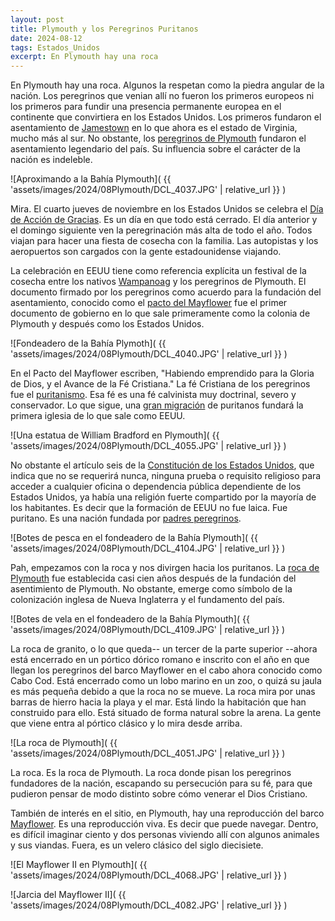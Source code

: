 ```yaml
---
layout: post
title: Plymouth y los Peregrinos Puritanos
date: 2024-08-12
tags: Estados_Unidos
excerpt: En Plymouth hay una roca
---
```


En Plymouth hay una roca. Algunos la respetan como la piedra angular de la
nación. Los peregrinos que venian allí no fueron los primeros europeos ni los
primeros para fundir una presencia permanente europea en el continente que
convirtiera en los Estados Unidos. Los primeros fundaron el asentamiento de
[Jamestown][jamestown] en lo que ahora es el estado de Virginia, mucho más al
sur.  No obstante, los [peregrinos de Plymouth][plymouth] fundaron el
asentamiento legendario del país. Su influencia sobre el carácter de la nación
es indeleble.

[jamestown]: https://es.wikipedia.org/wiki/Jamestown_(Virginia)
[plymouth]: https://es.wikipedia.org/wiki/Colonia_de_Plymouth

![Aproximando a la Bahía Plymouth](
  {{ 'assets/images/2024/08Plymouth/DCL_4037.JPG' | relative_url }}
)

Mira. El cuarto jueves de noviembre en los Estados Unidos se celebra el [Día de
Acción de Gracias][gracias]. Es un día en que todo está cerrado. El día
anterior y el domingo siguiente ven la peregrinación más alta de todo el
año. Todos viajan para hacer una fiesta de cosecha con la familia. Las autopistas y
los aeropuertos son cargados con la gente estadounidense viajando.

[gracias]: https://es.wikipedia.org/wiki/D%C3%ADa_de_Acci%C3%B3n_de_Gracias

La celebración en EEUU tiene como referencia explícita un festival de la
cosecha entre los nativos [Wampanoag][wampa] y los peregrinos de Plymouth. El
documento firmado por los peregrinos como acuerdo para la fundación del
asentamiento, conocido como el [pacto del Mayflower][pacto] fue el primer
documento de gobierno en lo que sale primeramente como la colonia de Plymouth y
después como los Estados Unidos.

[wampa]: https://es.wikipedia.org/wiki/Wampanoag
[pacto]: https://es.wikipedia.org/wiki/Pacto_del_Mayflower

![Fondeadero de la Bahía Plymoth](
  {{ 'assets/images/2024/08Plymouth/DCL_4040.JPG' | relative_url }}
)

En el Pacto del Mayflower escriben, "Habiendo emprendido para la Gloria de
Dios, y el Avance de la Fé Cristiana." La fé Cristiana de los peregrinos fue
el [puritanismo][puri]. Esa fé es una fé calvinista muy doctrinal, severo y
conservador.  Lo que sigue, una [gran migración][migra] de puritanos fundará la
primera iglesia de lo que sale como EEUU.

[puri]: https://es.wikipedia.org/wiki/Puritanismo
[migra]: https://es.wikipedia.org/wiki/Puritanismo#Puritanos_en_Am%C3%A9rica_del_Norte

![Una estatua de William Bradford en Plymouth](
  {{ 'assets/images/2024/08Plymouth/DCL_4055.JPG' | relative_url }}
)

No obstante el artículo seis de la [Constitución de los Estados
Unidos][constitución], que indica que no se requerirá nunca, ninguna prueba o
requisito religioso para acceder a cualquier oficina o dependencia pública
dependiente de los Estados Unidos, ya había una religión fuerte compartido
por la mayoría de los habitantes. Es decir que la formación de EEUU no fue
laica. Fue puritano. Es una nación fundada por [padres peregrinos][padres].

[constitución]: https://es.wikipedia.org/wiki/Constituci%C3%B3n_de_los_Estados_Unidos
[padres]: https://es.wikipedia.org/wiki/Padres_peregrinos

![Botes de pesca en el fondeadero de la Bahía Plymouth](
  {{ 'assets/images/2024/08Plymouth/DCL_4104.JPG' | relative_url }}
)

Pah, empezamos con la roca y nos divirgen hacia los puritanos.
La [roca de Plymouth][roca] fue establecida casi cien años después de la
fundación del asentimiento de Plymouth. No obstante, emerge como símbolo de la
colonización inglesa de Nueva Inglaterra y el fundamento del país.

[roca]: https://es.wikipedia.org/wiki/Plymouth_Rock

![Botes de vela en el fondeadero de la Bahía Plymouth](
  {{ 'assets/images/2024/08Plymouth/DCL_4109.JPG' | relative_url }}
)

La roca de granito, o lo que queda-- un tercer de la parte superior --ahora
está encerrado en un pórtico dórico romano e inscrito con el año en que
llegan los peregrinos del barco Mayflower en el cabo ahora conocido
como Cabo Cod. Está encerrado como un lobo marino en un zoo, o quizá su
jaula es más pequeña debido a que la roca no se mueve. La roca mira por unas
barras de hierro hacia la playa y el mar. Está lindo la habitación que
han construido para ello. Está situado de forma natural sobre la arena.
La gente que viene entra al pórtico clásico y lo mira desde arriba.

![La roca de Plymouth](
  {{ 'assets/images/2024/08Plymouth/DCL_4051.JPG' | relative_url }}
)

La roca. Es la roca de Plymouth. La roca donde pisan los peregrinos fundadores
de la nación, escapando su persecución para su fé, para que pudieron
pensar de modo distinto sobre cómo venerar el Dios Cristiano.

También de interés en el sitio, en Plymouth, hay una reproducción del barco
[Mayflower][may]. Es una reproducción viva. Es decir que puede navegar.
Dentro, es difícil imaginar ciento y dos personas viviendo allí con algunos
animales y sus viandas. Fuera, es un velero clásico del siglo diecisiete.

[may]: https://es.wikipedia.org/wiki/Mayflower

![El Mayflower II en Plymouth](
  {{ 'assets/images/2024/08Plymouth/DCL_4068.JPG' | relative_url }}
)

![Jarcia del Mayflower II](
  {{ 'assets/images/2024/08Plymouth/DCL_4082.JPG' | relative_url }}
)

